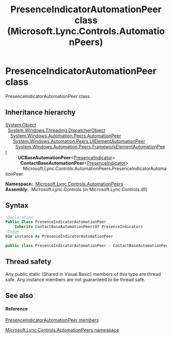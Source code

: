 ﻿---
title: PresenceIndicatorAutomationPeer class (Microsoft.Lync.Controls.AutomationPeers)
TOCTitle: PresenceIndicatorAutomationPeer class
ms:assetid: T:Microsoft.Lync.Controls.AutomationPeers.PresenceIndicatorAutomationPeer_DI_3_UC_OCS14MrefLyncWPF
ms:mtpsurl: https://msdn.microsoft.com/en-us/library/microsoft.lync.controls.automationpeers.presenceindicatorautomationpeer_di_3_uc_ocs14mreflyncwpf(v=office.15)
ms:contentKeyID: 48589349
ms.date: 07/28/2014
mtps_version: v=office.15
f1_keywords:
- Microsoft.Lync.Controls.AutomationPeers.PresenceIndicatorAutomationPeer
dev_langs:
- CSharp
- JScript
- VB
- other
---

# PresenceIndicatorAutomationPeer class

PresenceIndicatorAutomationPeer class

## Inheritance hierarchy

[System.Object](http://msdn2.microsoft.com/en-us/library/e5kfa45b)  
  [System.Windows.Threading.DispatcherObject](http://msdn2.microsoft.com/en-us/library/ms615925)  
    [System.Windows.Automation.Peers.AutomationPeer](http://msdn2.microsoft.com/en-us/library/ms523415)  
      [System.Windows.Automation.Peers.UIElementAutomationPeer](http://msdn2.microsoft.com/en-us/library/ms608014)  
        [System.Windows.Automation.Peers.FrameworkElementAutomationPeer](http://msdn2.microsoft.com/en-us/library/ms615720)  
          **UCBaseAutomationPeer**\<[PresenceIndicator](presenceindicator-class-microsoft-lync-controls_1.md)\>  
            **ContactBaseAutomationPeer**\<[PresenceIndicator](presenceindicator-class-microsoft-lync-controls_1.md)\>  
              Microsoft.Lync.Controls.AutomationPeers.PresenceIndicatorAutomationPeer  

**Namespace:**  [Microsoft.Lync.Controls.AutomationPeers](microsoft-lync-controls-automationpeers-namespace_1.md)  
**Assembly:**  Microsoft.Lync.Controls (in Microsoft.Lync.Controls.dll)

## Syntax

``` vb
'Declaration
Public Class PresenceIndicatorAutomationPeer _
    Inherits ContactBaseAutomationPeer(Of PresenceIndicator)
'Usage
Dim instance As PresenceIndicatorAutomationPeer
```

``` csharp
public class PresenceIndicatorAutomationPeer : ContactBaseAutomationPeer<PresenceIndicator>
```

## Thread safety

Any public static (Shared in Visual Basic) members of this type are thread safe. Any instance members are not guaranteed to be thread safe.

## See also

#### Reference

[PresenceIndicatorAutomationPeer members](presenceindicatorautomationpeer-members-microsoft-lync-controls-automationpeers_1.md)

[Microsoft.Lync.Controls.AutomationPeers namespace](microsoft-lync-controls-automationpeers-namespace_1.md)

